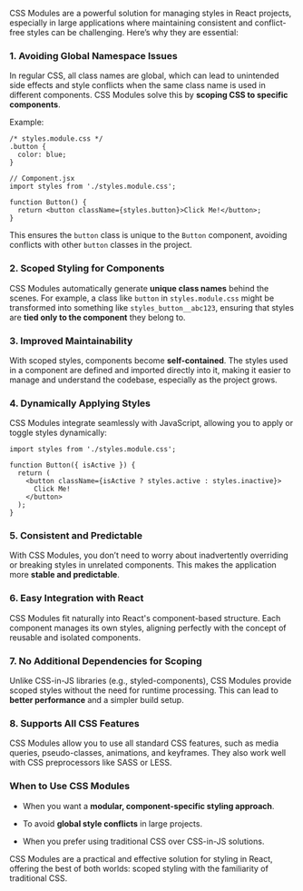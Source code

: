 CSS Modules are a powerful solution for managing styles in React projects, especially in large applications where maintaining consistent and conflict-free styles can be challenging. Here’s why they are essential:

### **1. Avoiding Global Namespace Issues**

In regular CSS, all class names are global, which can lead to unintended side effects and style conflicts when the same class name is used in different components. CSS Modules solve this by **scoping CSS to specific components**.

Example:

```
/* styles.module.css */
.button {
  color: blue;
}
```

```
// Component.jsx
import styles from './styles.module.css';

function Button() {
  return <button className={styles.button}>Click Me!</button>;
}
```

This ensures the `button` class is unique to the `Button` component, avoiding conflicts with other `button` classes in the project.

### **2. Scoped Styling for Components**

CSS Modules automatically generate **unique class names** behind the scenes. For example, a class like `button` in `styles.module.css` might be transformed into something like `styles_button__abc123`, ensuring that styles are **tied only to the component** they belong to.

### **3. Improved Maintainability**

With scoped styles, components become **self-contained**. The styles used in a component are defined and imported directly into it, making it easier to manage and understand the codebase, especially as the project grows.

### **4. Dynamically Applying Styles**

CSS Modules integrate seamlessly with JavaScript, allowing you to apply or toggle styles dynamically:

```
import styles from './styles.module.css';

function Button({ isActive }) {
  return (
    <button className={isActive ? styles.active : styles.inactive}>
      Click Me!
    </button>
  );
}
```

### **5. Consistent and Predictable**

With CSS Modules, you don’t need to worry about inadvertently overriding or breaking styles in unrelated components. This makes the application more **stable and predictable**.

### **6. Easy Integration with React**

CSS Modules fit naturally into React's component-based structure. Each component manages its own styles, aligning perfectly with the concept of reusable and isolated components.

### **7. No Additional Dependencies for Scoping**

Unlike CSS-in-JS libraries (e.g., styled-components), CSS Modules provide scoped styles without the need for runtime processing. This can lead to **better performance** and a simpler build setup.

### **8. Supports All CSS Features**

CSS Modules allow you to use all standard CSS features, such as media queries, pseudo-classes, animations, and keyframes. They also work well with CSS preprocessors like SASS or LESS.

### **When to Use CSS Modules**

- When you want a **modular, component-specific styling approach**.
    
- To avoid **global style conflicts** in large projects.
    
- When you prefer using traditional CSS over CSS-in-JS solutions.
    

CSS Modules are a practical and effective solution for styling in React, offering the best of both worlds: scoped styling with the familiarity of traditional CSS.